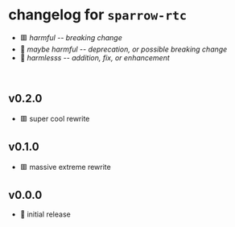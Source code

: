 
# changelog for `sparrow-rtc`

- 🟥 *harmful -- breaking change*
- 🔶 *maybe harmful -- deprecation, or possible breaking change*
- 🍏 *harmlesss -- addition, fix, or enhancement*

<br/>

## v0.2.0
- 🟥 super cool rewrite

## v0.1.0
- 🟥 massive extreme rewrite

## v0.0.0
- 🍏 initial release

